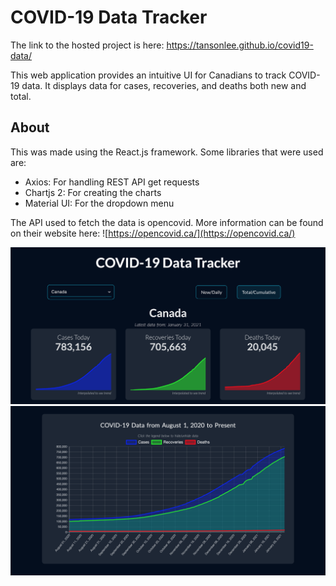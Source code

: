 # COVID-19 Data Tracker

The link to the hosted project is here: https://tansonlee.github.io/covid19-data/

This web application provides an intuitive UI for Canadians to track COVID-19 data.
It displays data for cases, recoveries, and deaths both new and total.


## About

This was made using the React.js framework. Some libraries that were used are:
* Axios: For handling REST API get requests
* Chartjs 2: For creating the charts
* Material UI: For the dropdown menu

The API used to fetch the data is opencovid. 
More information can be found on their website here: ![https://opencovid.ca/](https://opencovid.ca/)

<img src="assets/image1.png" width="600px">


<img src="assets/image2.png" width="600px">
